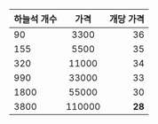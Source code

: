 | 하늘석 개수 | 가격 | 개당 가격 |
| :------------ | :-----------: | -------------------: |
| 90 | 3300 | 36 |
| 155 | 5500 | 35 |
| 320 | 11000 | 34 |
| 990 | 33000 | 33 |
| 1800 | 55000 | 30 |
| 3800 | 110000 | **28** |
